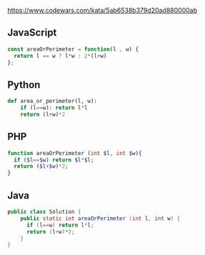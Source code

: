 https://www.codewars.com/kata/5ab6538b379d20ad880000ab

## JavaScript
```js
const areaOrPerimeter = function(l , w) {
  return l == w ? l*w : 2*(l+w)
};
```

## Python
```python
def area_or_perimeter(l, w):
    if (l==w): return l*l
    return (l+w)*2
```

## PHP
```php
function areaOrPerimeter (int $l, int $w){
  if ($l==$w) return $l*$l;
  return ($l+$w)*2;
}
```

## Java
```java
public class Solution {
    public static int areaOrPerimeter (int l, int w) {
      if (l==w) return l*l;
      return (l+w)*2;
    }
}
```